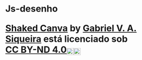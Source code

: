 # Js-desenho <p xmlns:cc="http://creativecommons.org/ns#" xmlns:dct="http://purl.org/dc/terms/"><a property="dct:title" rel="cc:attributionURL" href="https://bieel101.github.io/Js-desenho/">Shaked Canva</a> by <a rel="cc:attributionURL dct:creator" property="cc:attributionName" href="https://github.com/Bieel101">Gabriel V. A. Siqueira</a> está licenciado sob <a href="https://creativecommons.org/licenses/by-nd/4.0/?ref=chooser-v1" target="_blank" rel="licença noopener noreferrer" style="display:inline-block;" >CC BY-ND 4.0<img style="altura:22px!importante; margem-esquerda: 3px; vertical-align:text-bottom;" src="https://mirrors.creativecommons.org/presskit/icons/cc.svg?ref=chooser-v1" alt=""><img style="height:22px!important; margem-esquerda: 3px; vertical-align:text-bottom;" src="https://mirrors.creativecommons.org/presskit/icons/by.svg?ref=chooser-v1" alt=""><img style="height:22px!important; margem-esquerda: 3px; vertical-align:text-bottom;" src="https://mirrors.creativecommons.org/presskit/icons/nd.svg?ref=chooser-v1" alt=""></a></p>
